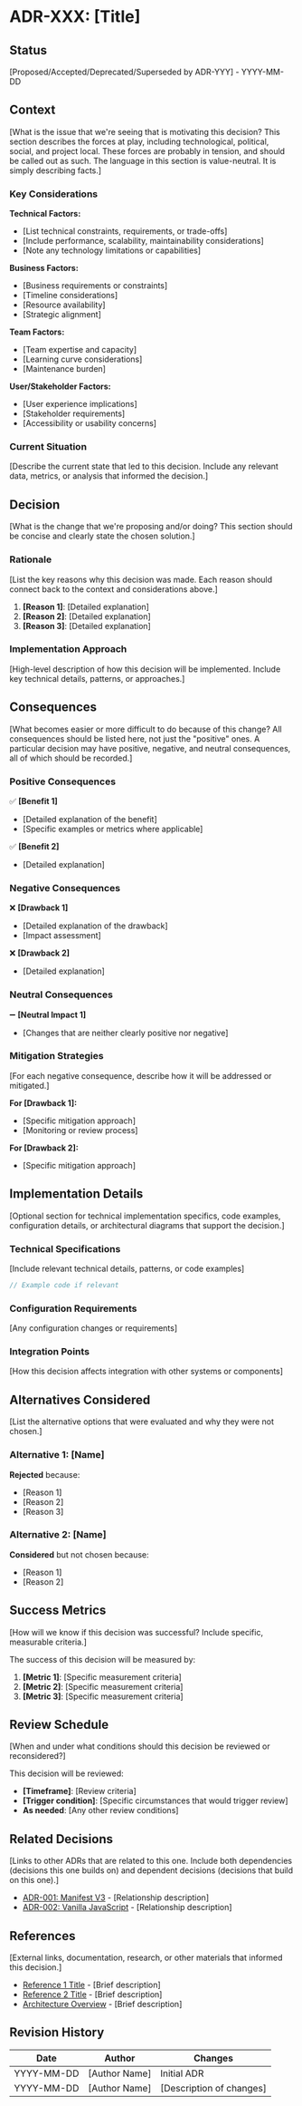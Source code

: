 # ADR-XXX: [Title]

## Status

[Proposed/Accepted/Deprecated/Superseded by ADR-YYY] - YYYY-MM-DD

## Context

[What is the issue that we're seeing that is motivating this decision? This section describes the forces at play, including technological, political, social, and project local. These forces are probably in tension, and should be called out as such. The language in this section is value-neutral. It is simply describing facts.]

### Key Considerations

**Technical Factors:**

- [List technical constraints, requirements, or trade-offs]
- [Include performance, scalability, maintainability considerations]
- [Note any technology limitations or capabilities]

**Business Factors:**

- [Business requirements or constraints]
- [Timeline considerations]
- [Resource availability]
- [Strategic alignment]

**Team Factors:**

- [Team expertise and capacity]
- [Learning curve considerations]
- [Maintenance burden]

**User/Stakeholder Factors:**

- [User experience implications]
- [Stakeholder requirements]
- [Accessibility or usability concerns]

### Current Situation

[Describe the current state that led to this decision. Include any relevant data, metrics, or analysis that informed the decision.]

## Decision

[What is the change that we're proposing and/or doing? This section should be concise and clearly state the chosen solution.]

### Rationale

[List the key reasons why this decision was made. Each reason should connect back to the context and considerations above.]

1. **[Reason 1]**: [Detailed explanation]
2. **[Reason 2]**: [Detailed explanation]
3. **[Reason 3]**: [Detailed explanation]

### Implementation Approach

[High-level description of how this decision will be implemented. Include key technical details, patterns, or approaches.]

## Consequences

[What becomes easier or more difficult to do because of this change? All consequences should be listed here, not just the "positive" ones. A particular decision may have positive, negative, and neutral consequences, all of which should be recorded.]

### Positive Consequences

✅ **[Benefit 1]**

- [Detailed explanation of the benefit]
- [Specific examples or metrics where applicable]

✅ **[Benefit 2]**

- [Detailed explanation]

### Negative Consequences

❌ **[Drawback 1]**

- [Detailed explanation of the drawback]
- [Impact assessment]

❌ **[Drawback 2]**

- [Detailed explanation]

### Neutral Consequences

➖ **[Neutral Impact 1]**

- [Changes that are neither clearly positive nor negative]

### Mitigation Strategies

[For each negative consequence, describe how it will be addressed or mitigated.]

**For [Drawback 1]:**

- [Specific mitigation approach]
- [Monitoring or review process]

**For [Drawback 2]:**

- [Specific mitigation approach]

## Implementation Details

[Optional section for technical implementation specifics, code examples, configuration details, or architectural diagrams that support the decision.]

### Technical Specifications

[Include relevant technical details, patterns, or code examples]

```javascript
// Example code if relevant
```

### Configuration Requirements

[Any configuration changes or requirements]

### Integration Points

[How this decision affects integration with other systems or components]

## Alternatives Considered

[List the alternative options that were evaluated and why they were not chosen.]

### Alternative 1: [Name]

**Rejected** because:

- [Reason 1]
- [Reason 2]
- [Reason 3]

### Alternative 2: [Name]

**Considered** but not chosen because:

- [Reason 1]
- [Reason 2]

## Success Metrics

[How will we know if this decision was successful? Include specific, measurable criteria.]

The success of this decision will be measured by:

1. **[Metric 1]**: [Specific measurement criteria]
2. **[Metric 2]**: [Specific measurement criteria]
3. **[Metric 3]**: [Specific measurement criteria]

## Review Schedule

[When and under what conditions should this decision be reviewed or reconsidered?]

This decision will be reviewed:

- **[Timeframe]**: [Review criteria]
- **[Trigger condition]**: [Specific circumstances that would trigger review]
- **As needed**: [Any other review conditions]

## Related Decisions

[Links to other ADRs that are related to this one. Include both dependencies (decisions this one builds on) and dependent decisions (decisions that build on this one).]

- [ADR-001: Manifest V3](001-manifest-v3.md) - [Relationship description]
- [ADR-002: Vanilla JavaScript](002-vanilla-javascript.md) - [Relationship description]

## References

[External links, documentation, research, or other materials that informed this decision.]

- [Reference 1 Title](https://example.com) - [Brief description]
- [Reference 2 Title](https://example.com) - [Brief description]
- [Architecture Overview](../01-introduction-goals.md) - [Brief description]

## Revision History

| Date       | Author        | Changes                  |
| ---------- | ------------- | ------------------------ |
| YYYY-MM-DD | [Author Name] | Initial ADR              |
| YYYY-MM-DD | [Author Name] | [Description of changes] |
